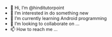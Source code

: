 - 👋 Hi, I’m @hinditutorpoint
- 👀 I’m interested in do something new
- 🌱 I’m currently learning Android programming
- 💞️ I’m looking to collaborate on ...
- 📫 How to reach me ...

<!---
hinditutorpoint/hinditutorpoint is a ✨ special ✨ repository because its `README.md` (this file) appears on your GitHub profile.
You can click the Preview link to take a look at your changes.
--->
